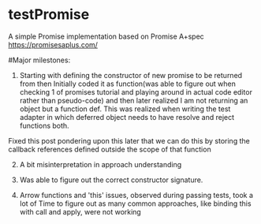# testPromise
A simple Promise implementation based on Promise A+spec
https://promisesaplus.com/


#Major milestones:
1. Starting with defining the constructor of new promise to be returned from then
Initially coded it as function(was able to figure out when checking 1 of promises tutorial and playing around in actual code editor rather than pseudo-code) and then later realized I am not returning an object but
a function def. This was realized when writing the test adapter in which deferred object needs to have resolve and reject functions both.

Fixed this post pondering upon this later that we can do this by storing the callback references defined outside the scope of that function


2. A bit misinterpretation in approach understanding

3. Was able to figure out the correct constructor signature.

4. Arrow functions and 'this' issues, observed during passing tests, took a lot of Time to figure out as many common approaches, like binding this with call and apply, were not working 
